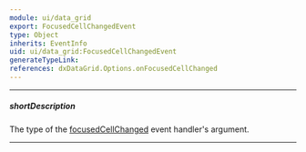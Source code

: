 ```yaml
---
module: ui/data_grid
export: FocusedCellChangedEvent
type: Object
inherits: EventInfo
uid: ui/data_grid:FocusedCellChangedEvent
generateTypeLink: 
references: dxDataGrid.Options.onFocusedCellChanged
---
```

---
##### shortDescription
The type of the [focusedCellChanged]({basewidgetpath}/Events/#focusedCellChanged) event handler's argument.

---
<!-- Description goes here -->